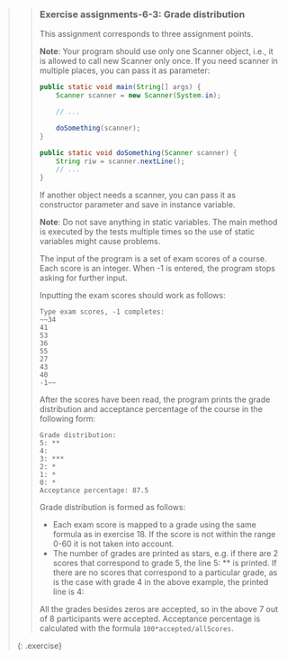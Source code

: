 >> ### Exercise assignments-6-3: Grade distribution
>>
>> This assignment corresponds to three assignment points.
>>
>> **Note**: Your program should use only one Scanner object, i.e., it is allowed to call new Scanner only once. If you need scanner in multiple places, you can pass it as parameter:
>>
>> ```java
>> public static void main(String[] args) {
>>     Scanner scanner = new Scanner(System.in);
>>
>>     // ...
>>
>>     doSomething(scanner);
>> }
>>
>> public static void doSomething(Scanner scanner) {
>>     String riw = scanner.nextLine();
>>     // ...
>> }
>> ```
>>
>> If another object needs a scanner, you can pass it as constructor parameter and save in instance variable.
>>
>> **Note**: Do not save anything in static variables. The main method is executed by the tests multiple times so the use of static variables might cause problems.
>>
>> The input of the program is a set of exam scores of a course. Each score is an integer. When -1 is entered, the program stops asking for further input.
>>
>> Inputting the exam scores should work as follows:
>>
>> ```output
>> Type exam scores, -1 completes:
>> ~~34
>> 41
>> 53
>> 36
>> 55
>> 27
>> 43
>> 40
>> -1~~
>> ```
>>
>> After the scores have been read, the program prints the grade distribution and acceptance percentage of the course in the following form:
>>
>> ```output
>> Grade distribution:
>> 5: **
>> 4:
>> 3: ***
>> 2: *
>> 1: *
>> 0: *
>> Acceptance percentage: 87.5
>> ```
>>
>> Grade distribution is formed as follows:
>>
>> - Each exam score is mapped to a grade using the same formula as in exercise 18. If the score is not within the range 0-60 it is not taken into account.
>> - The number of grades are printed as stars, e.g. if there are 2 scores that correspond to grade 5, the line 5: ** is printed. If there are no scores that correspond to a particular grade, as is the case with grade 4 in the above example, the printed line is 4:
>>
>> All the grades besides zeros are accepted, so in the above 7 out of 8 participants were accepted. Acceptance percentage is calculated with the formula `100*accepted/allScores`.
>>
>{: .exercise}